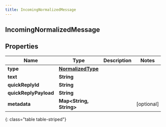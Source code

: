 ```yaml
---
title: IncomingNormalizedMessage
---
```

## IncomingNormalizedMessage


## Properties

| Name | Type | Description | Notes |
| ------------ | ------------- | ------------- | ------------- |
| **type** | <!----><!---->[**NormalizedType**](NormalizedType.html)<!----> |  |  |
| **text** | <!----><!---->**String**<!----> |  |  |
| **quickReplyId** | <!----><!---->**String**<!----> |  |  |
| **quickReplyPayload** | <!----><!---->**String**<!----> |  |  |
| **metadata** | <!----><!---->**Map&lt;String, String&gt;**<!----> |  |  [optional] |
{: class="table table-striped"}



